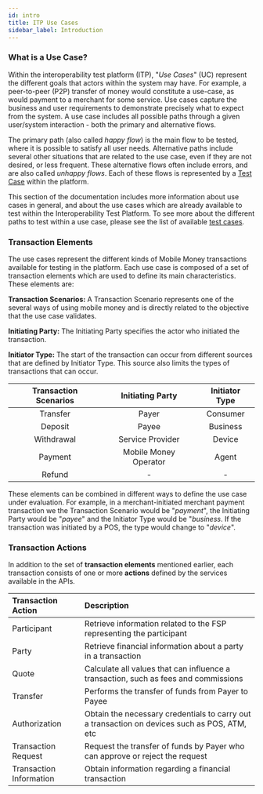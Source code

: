 ```yaml
---
id: intro
title: ITP Use Cases
sidebar_label: Introduction
---
```


### What is a Use Case? 

Within the interoperability test platform (ITP), "_Use Cases_" (UC) represent
the different goals that actors within the system may have. For example, a
peer-to-peer (P2P) transfer of money would constitute a use-case, as would
payment to a merchant for some service. Use cases capture the business and user
requirements to demonstrate precisely what to expect from the system. A use case
includes all possible paths through a given user/system interaction - both the
primary and alternative flows.

The primary path (also called _happy flow_) is the main flow to be tested, where
it is possible to satisfy all user needs. Alternative paths include several
other situations that are related to the use case, even if they are not desired,
or less frequent. These alternative flows often include errors, and are also
called _unhappy flows_. Each of these flows is represented by a
[Test Case](/testcases/list) within the platform.

This section of the documentation includes more information about use cases in
general, and about the use cases which are already available to test within the
Interoperability Test Platform. To see more about the different paths to test
within a use case, please see the list of available
[test cases](/testcases/list).

### Transaction Elements

The use cases represent the different kinds of Mobile Money transactions
available for testing in the platform. Each use case is composed of a set of
transaction elements which are used to define its main characteristics. These
elements are:

**Transaction Scenarios:** A Transaction Scenario represents one of the several
ways of using mobile money and is directly related to the objective that the use
case validates.

**Initiating Party:** The Initiating Party specifies the actor who initiated the
transaction.

**Initiator Type:** The start of the transaction can occur from different
sources that are defined by Initiator Type. This source also limits the types of
transactions that can occur.

| Transaction Scenarios |   Initiating Party    | Initiator Type |
| :-------------------: | :-------------------: | :------------: |
|       Transfer        |         Payer         |    Consumer    |
|        Deposit        |         Payee         |    Business    |
|      Withdrawal       |   Service Provider    |     Device     |
|        Payment        | Mobile Money Operator |     Agent      |
|        Refund         |           -           |       -        |

These elements can be combined in different ways to define the use case under
evaluation. For example, in a merchant-initiated merchant payment transaction we
the Transaction Scenario would be "_payment_", the Initiating Party would be
"_payee_" and the Initiator Type would be "_business_. If the transaction was
initiated by a POS, the type would change to "_device_".

### Transaction Actions

In addition to the set of **transaction elements** mentioned earlier, each
transaction consists of one or more **actions** defined by the services
available in the APIs.

| Transaction Action      | Description                                                                                  |
| :---------------------- | :------------------------------------------------------------------------------------------- |
| Participant             | Retrieve information related to the FSP representing the participant                         |
| Party                   | Retrieve financial information about a party in a transaction                                |
| Quote                   | Calculate all values that can influence a transaction, such as fees and commissions          |
| Transfer                | Performs the transfer of funds from Payer to Payee                                           |
| Authorization           | Obtain the necessary credentials to carry out a transaction on devices such as POS, ATM, etc |
| Transaction Request     | Request the transfer of funds by Payer who can approve or reject the request                 |
| Transaction Information | Obtain information regarding a financial transaction                                         |
